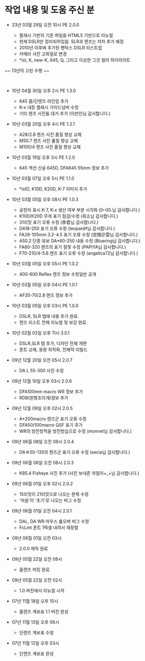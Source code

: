 # 작업 내용 및 도움 주신 분

- 23년 03월 29일 오전 10시 PE 2.0.0

  - 플래시 기반의 기존 파일을 HTML5 기반으로 리뉴얼
  - 현재 DSLR만 정리되어있음. SLR과 렌즈는 차차 추가 예정
  - 2010년 이후에 추가된 펜탁스 DSLR 리스트업
  - 카메라 사진 고화질로 변경
  - \*ist, K, new-K, 645, Q, 그리고 이상한 그것 컬러 하이라이트

~~ 13년의 고된 수행 ~~

<br />

- 10년 04월 30일 오후 2시 PE 1.3.0

  - 645 줌/단렌즈 라인업 추가
  - K-x 내장 플래시 가이드넘버 수정
  - 기타 렌즈 사진들 대거 추가 (이반인님 감사합니다.)

- 10년 03월 20일 오후 4시 PE 1.2.1

  - A28/2.8 렌즈 사진 품질 향상 교체
  - M50.7 렌즈 사진 품질 향상 교체
  - M100/4 렌즈 사진 품질 향상 교체

- 10년 03월 19일 오후 3시 PE 1.2.0

  - 645 섹션 신설 645D, DFA645 55mm 정보 추가

- 10년 03월 07일 오후 5시 PE 1.1.0

  - \*istD, K10D, K20D, K-7 이미지 추가

- 10년 03월 05일 오후 08시 PE 1.0.3

  - 공헌자 표시 K-7, K-x 생산 여부 부분 시각화 (▷◁0.님 감사합니다.)
  - K10D/K20D 무게 표기 점검/수정 (휘소님 감사합니다.)
  - 31리밋 표기 오류 수정 (李君님 감사합니다.)
  - DA18-250 표기 오류 수정 (leopard‡님 감사합니다.)
  - FA28-105mm 3.2-4.5 표기 오류 수정 (空間＠雲님 감사합니다.)
  - A50.2 단종 유보 DA\*60-250 내용 수정 (Bluering님 감사합니다.)
  - FA80-320 렌즈의 표기 잘못 수정 (PAPIYA님 감사합니다.)
  - F70-210/4-5.6 렌즈 표기 오류 수정 (angelica72님 감사합니다.)

- 10년 03월 05일 오후 05시 PE 1.0.2

  - 400-600 Reflex 렌즈 정보 수정일반 공개

- 10년 03월 05일 오후 04시 PE 1.0.1

  - AF35-70/2.8 렌즈 정보 추가

- 10년 03월 05일 오후 03시 PE 1.0.0

  - DSLR, SLR 탭에 내용 추가 완료.
  - 렌즈 리스트 전체 리뉴얼 및 보강 완료.

- 10년 02월 02일 오후 11시 3.0.1

  - DSLR,SLR 탭 추가, 디자인 전체 개편
  - 폰트 교체, 용량 최적화, 전체적 리빌드

- 09년 12월 20일 오전 05시 2.0.7

  - DA L 55-300 사진 수정

- 09년 12월 10일 오후 03시 2.0.6

  - DFA100mm macro WR 정보 추가
  - RDB(원형조리개)정보 추가

- 09년 12월 09일 오후 02시 2.0.5

  - A\*200macro 렌즈군 표기 오류 수정
  - DFA50/100macro QSF 표기 추가
  - WR의 방진방적을 방진방습으로 수정 (monnet님 감사합니다.)

- 09년 06월 08일 오전 09시 2.0.4

  - DA☆50-135의 렌즈군 표기 오류 수정 (secia님 감사합니다.)

- 09년 06월 06일 오전 08시 2.0.3

  - K85.4 Fisheye 사진 추가 (사진 보내준 까칠이+\_+님 감사합니다.)

- 09년 06월 01일 오후 02시 2.0.2

  - 15리밋이 21리밋으로 나오는 문제 수정
  - '처음'이 '초기'로 나오는 버그 수정

- 09년 06월 01일 오전 04시 2.0.1

  - DAL, DA WR 마우스 롤오버 버그 수정
  - FcLmt 폰트 1픽셀 내려서 재정렬

- 09년 06월 01일 오전 03시

  - 2.0.0 제작 완료

- 09년 05월 22일 오전 08시

  - 줌렌즈 마킹 완료

- 09년 05월 22일 오전 02시

  - 1.0 버전에서 리뉴얼 시작

- 07년 11월 18일 오후 10시

  - 줌렌즈 계보표 1.1 버전 완성

- 07년 11월 13일 오후 06시

  - 단렌즈 계보표 수정

- 07년 11월 12일 오후 03시

  - 단렌즈 계보표 완성
